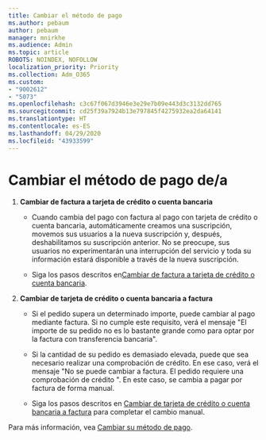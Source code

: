 ```yaml
---
title: Cambiar el método de pago
ms.author: pebaum
author: pebaum
manager: mnirkhe
ms.audience: Admin
ms.topic: article
ROBOTS: NOINDEX, NOFOLLOW
localization_priority: Priority
ms.collection: Adm_O365
ms.custom:
- "9002612"
- "5073"
ms.openlocfilehash: c3c67f067d3946e3e29e7b09e443d3c3132dd765
ms.sourcegitcommit: cd25f39a7924b13e797845f4275932ea2da64141
ms.translationtype: HT
ms.contentlocale: es-ES
ms.lasthandoff: 04/29/2020
ms.locfileid: "43933599"
---
```

# <a name="change-payment-method-fromto"></a>Cambiar el método de pago de/a

1. **Cambiar de factura a tarjeta de crédito o cuenta bancaria**

    - Cuando cambia del pago con factura al pago con tarjeta de crédito o cuenta bancaria, automáticamente creamos una suscripción, movemos sus usuarios a la nueva suscripción y, después, deshabilitamos su suscripción anterior. No se preocupe, sus usuarios no experimentarán una interrupción del servicio y toda su información estará disponible a través de la nueva suscripción. 

    - Siga los pasos descritos en[Cambiar de factura a tarjeta de crédito o cuenta bancaria](https://docs.microsoft.com/microsoft-365/commerce/billing-and-payments/change-payment-method?view=o365-worldwide#change-from-invoice-to-credit-card-or-bank-account).

2. **Cambiar de tarjeta de crédito o cuenta bancaria a factura**

    - Si el pedido supera un determinado importe, puede cambiar al pago mediante factura. Si no cumple este requisito, verá el mensaje "El importe de su pedido no es lo bastante grande como para optar por la factura con transferencia bancaria".

    - Si la cantidad de su pedido es demasiado elevada, puede que sea necesario realizar una comprobación de crédito. En ese caso, verá el mensaje "No se puede cambiar a factura. El pedido requiere una comprobación de crédito ". En este caso, se cambia a pagar por factura de forma manual.

    - Siga los pasos descritos en [Cambiar de tarjeta de crédito o cuenta bancaria a factura](https://docs.microsoft.com/microsoft-365/commerce/billing-and-payments/change-payment-method?view=o365-worldwide#change-from-credit-card-or-bank-account-to-invoice) para completar el cambio manual.

Para más información, vea [Cambiar su método de pago](https://docs.microsoft.com/microsoft-365/commerce/billing-and-payments/change-payment-method).
